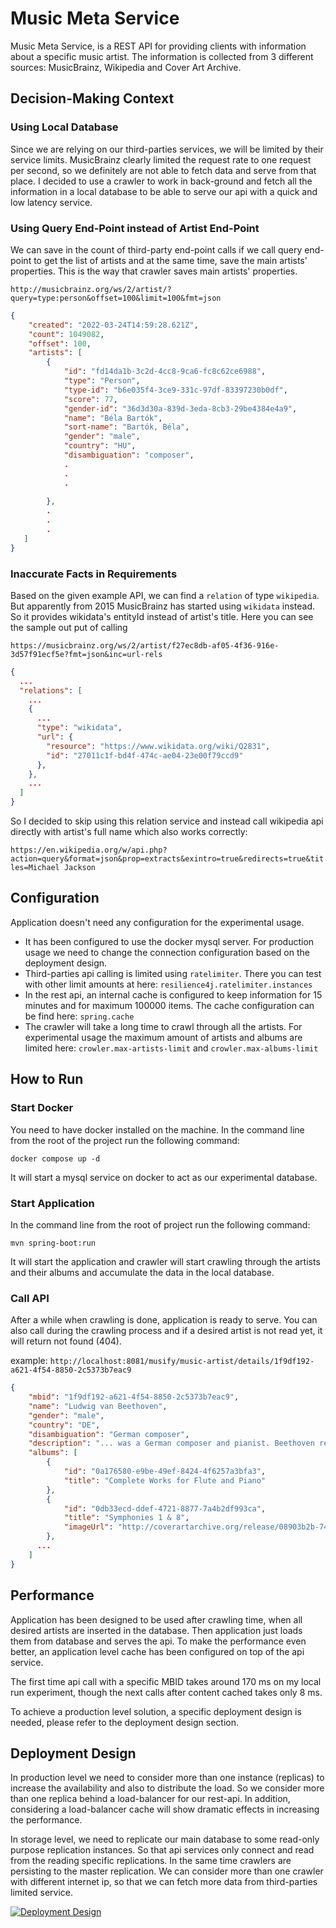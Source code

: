 # Music Meta Service

Music Meta Service, is a REST API for providing clients with information about a specific music artist. The information
is collected from 3 different sources: MusicBrainz, Wikipedia and Cover Art Archive.

## Decision-Making Context

### Using Local Database

Since we are relying on our third-parties services, we will be limited by their service limits. MusicBrainz clearly limited
the request rate to one request per second, so we definitely are not able to fetch data and serve from that place. I 
decided to use a crawler to work in back-ground and fetch all the information in a local database to be able to serve
our api with a quick and low latency service.

### Using Query End-Point instead of Artist End-Point

We can save in the count of third-party end-point calls if we call query end-point to get the list of artists and at
the same time, save the main artists' properties. This is the way that crawler saves main artists' properties.

`http://musicbrainz.org/ws/2/artist/?query=type:person&offset=100&limit=100&fmt=json`

```json
{
    "created": "2022-03-24T14:59:28.621Z",
    "count": 1049082,
    "offset": 100,
    "artists": [
        {
            "id": "fd14da1b-3c2d-4cc8-9ca6-fc8c62ce6988",
            "type": "Person",
            "type-id": "b6e035f4-3ce9-331c-97df-83397230b0df",
            "score": 77,
            "gender-id": "36d3d30a-839d-3eda-8cb3-29be4384e4a9",
            "name": "Béla Bartók",
            "sort-name": "Bartók, Béla",
            "gender": "male",
            "country": "HU",
            "disambiguation": "composer",
            .
            .
            .
        
        },
        .
        .
        .
   ]
}
```

### Inaccurate Facts in Requirements

Based on the given example API, we can find a `relation` of type `wikipedia`. But apparently from 2015 MusicBrainz has 
started using `wikidata` instead. So it provides wikidata's entityId instead of artist's title. Here you can see the 
sample out put of calling 

`https://musicbrainz.org/ws/2/artist/f27ec8db-af05-4f36-916e-3d57f91ecf5e?fmt=json&inc=url-rels`

```json
{
  ...
  "relations": [
    ...
    {
      ...
      "type": "wikidata",
      "url": {
        "resource": "https://www.wikidata.org/wiki/Q2831",
        "id": "27011c1f-bd4f-474c-ae04-23e00f79ccd9"
      },
    },
    ...
  ]
}
```

So I decided to skip using this relation service and instead call wikipedia api directly with artist's full name which also
works correctly:

`https://en.wikipedia.org/w/api.php?action=query&format=json&prop=extracts&exintro=true&redirects=true&titles=Michael Jackson`

## Configuration

Application doesn't need any configuration for the experimental usage. 

- It has been configured to use the docker mysql server. For production usage we need to change the connection configuration based on the deployment design.
- Third-parties api calling is limited using `ratelimiter`. There you can test with other limit amounts at here: `resilience4j.ratelimiter.instances`
- In the rest api, an internal cache is configured to keep information for 15 minutes and for maximum 100000 items. The cache configuration can be find here: `spring.cache`
- The crawler will take a long  time to crawl through all the artists. For experimental usage the maximum amount of artists and albums are limited here: `crowler.max-artists-limit` and `crowler.max-albums-limit` 

## How to Run

### Start Docker

You need to have docker installed on the machine. In the command line from the root of the project run the following command:

```shell
docker compose up -d
```

It will start a mysql service on docker to act as our experimental database.

### Start Application

In the command line from the root of project run the following command:

```shell
mvn spring-boot:run
```

It will start the application and crawler will start crawling through the artists and their 
albums and accumulate the data in the local database.

### Call API

After a while when crawling is done, application is ready to serve. You can also call during the crawling process and if
a desired artist is not read yet, it will return not found (404).

example: `http://localhost:8081/musify/music-artist/details/1f9df192-a621-4f54-8850-2c5373b7eac9`

```json
{
    "mbid": "1f9df192-a621-4f54-8850-2c5373b7eac9",
    "name": "Ludwig van Beethoven",
    "gender": "male",
    "country": "DE",
    "disambiguation": "German composer",
    "description": "... was a German composer and pianist. Beethoven remains one of the most admired composers in the history of Western music; ...",
    "albums": [
        {
            "id": "0a176580-e9be-49ef-8424-4f6257a3bfa3",
            "title": "Complete Works for Flute and Piano"
        },
        {
            "id": "0db33ecd-ddef-4721-8877-7a4b2df993ca",
            "title": "Symphonies 1 & 8",
            "imageUrl": "http://coverartarchive.org/release/08903b2b-742d-4c9e-a5e8-048d29e1d690/15390502503.jpg"
        },
      ...
    ]
}
```

## Performance

Application has been designed to be used after crawling time, when all desired artists are inserted in the database. Then
application just loads them from database and serves the api. To make the performance even better, an application level
cache has been configured on top of the api service. 

The first time api call with a specific MBID takes around 170 ms on my local run experiment, though the next calls after content 
cached takes only 8 ms.

To achieve a production level solution, a specific deployment design is needed, please refer to the deployment design 
section.

## Deployment Design

In production level we need to consider more than one instance (replicas) to increase the availability and also to distribute the
load. So we consider more than one replica behind a load-balancer for our rest-api. In addition, considering a load-balancer
cache will show dramatic effects in increasing the performance. 

In storage level, we need to replicate our main database to some read-only purpose replication instances. So that api 
services only connect and read from the reading specific replications. In the same time crawlers are persisting to the
master replication. We can consider more than one crawler with different internet ip, so that we can fetch more data
from third-parties limited service.

[![Deployment Design](https://www.plantuml.com/plantuml/png/ZL4_R_em4DtzAKxU6Umm8iGFVakb8Y4OImV7le8bnwvifnqgldkv18UK2j4Xohq_JxhpMwIiOcuRnno-PSW1eZqSCnWRKMSRF5CwXmXjmYX6isG-60HNWqh0duCoi5HEUOsHC-r2Qq2BJbktoMfOOrQmm_XXDNBuwjDDa-vvzdwBxyvg1O8FPldGBA_cwgvv5SEdmmXF6_XtzK__ubzonawipsYbZzY5LZJn4Til-dy9lvJgHYblrITsEKHrw1x8gAngbH1CBVhCXTZx3SPaKnwkffhsVgrIniZ7GNaJtEAvfb48n0zxzSWkEJi1OzI_WCbaVgw_0x80LyECnkvKGWIevT4iMLVxO9Ei_n53EvCihtB5-jz5haWkG12O3e0EdXNR-Ij0b8rVZjOOzAzp8A8iCh33TlA6hDW2lMaRzmq0)](https://www.plantuml.com/plantuml/uml/ZL4_R_em4DtzAKxU6Umm8iGFVakb8Y4OImV7le8bnwvifnqgldkv18UK2j4Xohq_JxhpMwIiOcuRnno-PSW1eZqSCnWRKMSRF5CwXmXjmYX6isG-60HNWqh0duCoi5HEUOsHC-r2Qq2BJbktoMfOOrQmm_XXDNBuwjDDa-vvzdwBxyvg1O8FPldGBA_cwgvv5SEdmmXF6_XtzK__ubzonawipsYbZzY5LZJn4Til-dy9lvJgHYblrITsEKHrw1x8gAngbH1CBVhCXTZx3SPaKnwkffhsVgrIniZ7GNaJtEAvfb48n0zxzSWkEJi1OzI_WCbaVgw_0x80LyECnkvKGWIevT4iMLVxO9Ei_n53EvCihtB5-jz5haWkG12O3e0EdXNR-Ij0b8rVZjOOzAzp8A8iCh33TlA6hDW2lMaRzmq0)
